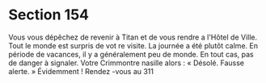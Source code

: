 # Section 154

Vous vous dépêchez de revenir à Titan et de vous rendre a l'Hôtel de Ville. Tout le
monde est surpris de vot re visite. La journée a été plutôt calme. En période de vacances,
il y a généralement peu de monde. En tout cas, pas de danger à signaler. Votre
Crimmontre nasille alors : « Désolé. Fausse alerte. » Évidemment ! Rendez -vous au  311